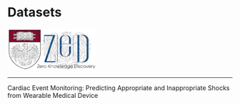 #  Datasets

<img src="../logo1.png" alt="drawing" style="width:200px;"/>

---

Cardiac Event Monitoring: Predicting Appropriate and Inappropriate Shocks from Wearable Medical Device


